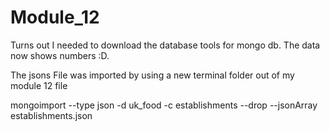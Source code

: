 # Module_12

Turns out I needed to download the database tools for mongo db. The data now shows numbers :D. 

The jsons File was imported by using a new terminal folder out of my module 12 file

mongoimport --type json -d uk_food -c establishments --drop --jsonArray establishments.json
